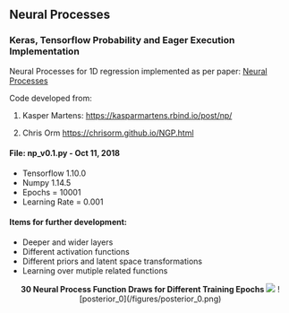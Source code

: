 ## Neural Processes

### Keras, Tensorflow Probability and Eager Execution Implementation 
Neural Processes for 1D regression implemented as per paper: [Neural Processes](https://arxiv.org/abs/1807.01622)

Code developed from:
    
1) Kasper Martens: 
https://kasparmartens.rbind.io/post/np/

2) Chris Orm
https://chrisorm.github.io/NGP.html

#### File: np_v0.1.py - Oct 11, 2018

- Tensorflow 1.10.0
- Numpy 1.14.5
- Epochs = 10001
- Learning Rate = 0.001

#### Items for further development:

- Deeper and wider layers
- Different activation functions
- Different priors and latent space transformations
- Learning over mutiple related functions

<p align='center'>
  <b> 30 Neural Process Function Draws for Different Training Epochs</b> 
  <img src='  
</p>
<p align='center'>
![posterior_0](/figures/posterior_0.png)
</p>
